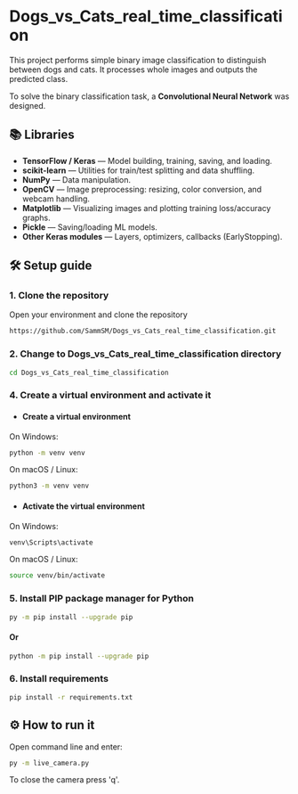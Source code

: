 # Dogs_vs_Cats_real_time_classification
This project performs simple binary image classification to distinguish between dogs and cats. It processes whole images and outputs the predicted class.

To solve the binary classification task, a **Convolutional Neural Network** was designed.

## 📚 Libraries

- **TensorFlow / Keras** — Model building, training, saving, and loading.
- **scikit-learn** — Utilities for train/test splitting and data shuffling.
- **NumPy** — Data manipulation.
- **OpenCV** — Image preprocessing: resizing, color conversion, and webcam handling.  
- **Matplotlib** — Visualizing images and plotting training loss/accuracy graphs.
- **Pickle** — Saving/loading ML models.
- **Other Keras modules** — Layers, optimizers, callbacks (EarlyStopping).  

## 🛠️ Setup guide

### 1. Clone the repository
Open your environment and clone the repository
```bash
https://github.com/SammSM/Dogs_vs_Cats_real_time_classification.git
```
### 2. Change to Dogs_vs_Cats_real_time_classification directory
```bash
cd Dogs_vs_Cats_real_time_classification
```

### 4. Create a virtual environment and activate it

- #### Create a virtual environment
On Windows:
```bash
python -m venv venv
```
On macOS / Linux:
```bash
python3 -m venv venv
```
- #### Activate the virtual environment
On Windows:
```bash
venv\Scripts\activate
```
On macOS / Linux:
```bash
source venv/bin/activate
```

### 5. Install PIP package manager for Python
```bash
py -m pip install --upgrade pip
```
#### Or
```bash
python -m pip install --upgrade pip
```

### 6. Install requirements
```bash
pip install -r requirements.txt
```

## ⚙️ How to run it
Open command line and enter:
```bash
py -m live_camera.py
```
To close the camera press 'q'.
